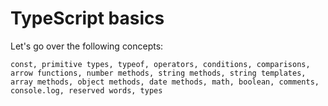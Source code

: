 # TypeScript basics

Let's go over the following concepts:

```
const, primitive types, typeof, operators, conditions, comparisons, arrow functions, number methods, string methods, string templates, array methods, object methods, date methods, math, boolean, comments, console.log, reserved words, types
```
